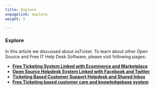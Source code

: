 ```yaml
---
title: Explore
onpagelink: explore
weight: 5

---
```


### **Explore**

In this article we discussed about osTicket. To learn about other Open Source and Free IT Help Desk Software, please visit following pages:

*   **[Free Ticketing System Linked with Ecommerce and Marketplace](https://products.containerize.com/helpdesk/uvdesk/)**
*   **[Open Source Helpdesk System Linked with Facebook and Twitter](https://products.containerize.com/helpdesk/zammad/)**
*   **[Ticketing Based Customer Support Helpdesk and Shared Inbox](https://products.containerize.com/helpdesk/freescout/)**
*   **[Free Ticketing based customer care and knowledgebase system](https://products.containerize.com/helpdesk/helpy/)**


